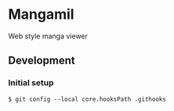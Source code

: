 # Mangamil

Web style manga viewer

## Development

### Initial setup

```
$ git config --local core.hooksPath .githooks
```
